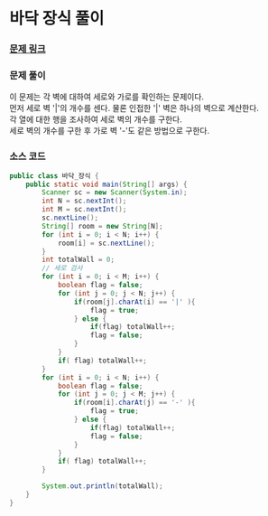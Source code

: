 # 바닥 장식 풀이

### [문제 링크](https://www.acmicpc.net/problem/1388)

### 문제 풀이
이 문제는 각 벽에 대하여 세로와 가로를 확인하는 문제이다. </br>
먼저 세로 벽 '|'의 개수를 센다. 물론 인접한 '|' 벽은 하나의 벽으로 계산한다.  </br>
각 열에 대한 행을 조사하여 세로 벽의 개수를 구한다. </br>
세로 벽의 개수를 구한 후 가로 벽 '-'도 같은 방법으로 구한다. </br>



### 소스 코드
```java
public class 바닥_장식 {
    public static void main(String[] args) {
        Scanner sc = new Scanner(System.in);
        int N = sc.nextInt();
        int M = sc.nextInt();
        sc.nextLine();
        String[] room = new String[N];
        for (int i = 0; i < N; i++) {
            room[i] = sc.nextLine();
        }
        int totalWall = 0;
        // 세로 검사
        for (int i = 0; i < M; i++) {
            boolean flag = false;
            for (int j = 0; j < N; j++) {
                if(room[j].charAt(i) == '|' ){
                    flag = true;
                } else {
                    if(flag) totalWall++;
                    flag = false;
                }
            }
            if( flag) totalWall++;
        }
        for (int i = 0; i < N; i++) {
            boolean flag = false;
            for (int j = 0; j < M; j++) {
                if(room[i].charAt(j) == '-' ){
                    flag = true;
                } else {
                    if(flag) totalWall++;
                    flag = false;
                }
            }
            if( flag) totalWall++;
        }

        System.out.println(totalWall);
    }
}

```